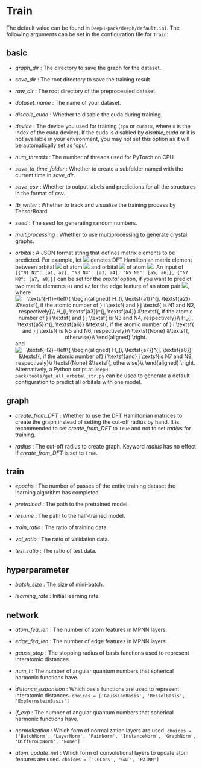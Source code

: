 # Train

The default value can be found in `DeepH-pack/deeph/default.ini`. The following arguments can be set in the configuration file for `Train`:

## basic

- *graph_dir* : The directory to save the graph for the dataset.

+ *save_dir* : The root directory to save the training result.

- *raw_dir* : The root directory of the preprocessed dataset.

+ *dataset_name* : The name of your dataset.

- *disable_cuda* : Whether to disable the cuda during training.

+ *device* : The device you used for training (`cpu` or `cuda:x`, where `x` is the index of the cuda device). If the cuda is disabled by *disable_cuda* or it is not available in your environment, you may not set this option as it will be automatically set as 'cpu'.

- *num_threads* : The number of threads used for PyTorch on CPU.

+ *save_to_time_folder* : Whether to create a subfolder named with the current time in *save_dir*.

- *save_csv* : Whether to output labels and predictions for all the structures in the format of csv.

+ *tb_writer* : Whether to track and visualize the training process by TensorBoard.

- *seed* : The seed for generating random numbers.

+ *multiprocessing* : Whether to use multiprocessing to generate crystal graphs.

- *orbital* : A JSON format string that defines matrix elements to be predicted. For example, let ![](https://latex.codecogs.com/svg.image?H_{i,&space;\alpha}^{j,&space;\beta}) denotes DFT Hamiltonian matrix element between orbital ![](https://latex.codecogs.com/svg.image?\alpha) of atom ![](https://latex.codecogs.com/svg.image?i) and orbital ![](https://latex.codecogs.com/svg.image?\beta) of atom ![](https://latex.codecogs.com/svg.image?j). An input of `[{"N1 N2": [a1, a2], "N3 N4": [a3, a4], "N5 N6": [a5, a6]}, {"N7 N8": [a7, a8]}]` can be set for the *orbital* option, if you want to predict two matrix elements `H1` and `H2` for the edge feature of an atom pair ![](https://latex.codecogs.com/svg.image?ij), where <div align=center><img
 src="https://latex.codecogs.com/svg.image?\textsf{H1}=\left\{\begin{aligned}H_{i,&space;\textsf{a1}}^{j,&space;\textsf{a2}}&space;&\textsf{,&space;if&space;the&space;atomic&space;number&space;of&space;}&space;i&space;\textsf{&space;and&space;}&space;j&space;\textsf{&space;is&space;N1&space;and&space;N2,&space;respectively}\\H_{i,&space;\textsf{a3}}^{j,&space;\textsf{a4}}&space;&\textsf{,&space;if&space;the&space;atomic&space;number&space;of&space;}&space;i&space;\textsf{&space;and&space;}&space;j&space;\textsf{&space;is&space;N3&space;and&space;N4,&space;respectively}\\H_{i,&space;\textsf{a5}}^{j,&space;\textsf{a6}}&space;&\textsf{,&space;if&space;the&space;atomic&space;number&space;of&space;}&space;i&space;\textsf{&space;and&space;}&space;j&space;\textsf{&space;is&space;N5&space;and&space;N6,&space;respectively}\\\textsf{None}&space;&\textsf{,&space;otherwise}\\\end{aligned}\right."
 class="aligncenter"
 title="
 \textsf{H1}=\left\{
 \begin{aligned}
 H_{i, \textsf{a1}}^{j, \textsf{a2}} &\textsf{, if the atomic number of } i \textsf{ and } j \textsf{ is N1 and N2, respectively}\\
 H_{i, \textsf{a3}}^{j, \textsf{a4}} &\textsf{, if the atomic number of } i \textsf{ and } j \textsf{ is N3 and N4, respectively}\\
 H_{i, \textsf{a5}}^{j, \textsf{a6}} &\textsf{, if the atomic number of } i \textsf{ and } j \textsf{ is N5 and N6, respectively}\\
 \textsf{None} &\textsf{, otherwise}\\
 \end{aligned}
 \right.
 "
/></div> and <div align=center><img
 src="https://latex.codecogs.com/svg.image?\textsf{H2}=\left\{\begin{aligned}H_{i,&space;\textsf{a7}}^{j,&space;\textsf{a8}}&space;&\textsf{,&space;if&space;the&space;atomic&space;number&space;of&space;}&space;i&space;\textsf{&space;and&space;}&space;j&space;\textsf{&space;is&space;N7&space;and&space;N8,&space;respectively}\\\textsf{None}&space;&\textsf{,&space;otherwise}\\\end{aligned}\right."
 title="
 \textsf{H2}=\left\{
 \begin{aligned}
 H_{i, \textsf{a7}}^{j, \textsf{a8}} &\textsf{, if the atomic number of} i \textsf{and} j \textsf{is N7 and N8, respectively}\\
 \textsf{None} &\textsf{, otherwise}\\
 \end{aligned}
 \right.
 "
/></div> Alternatively, a Python script at `DeepH-pack/tools/get_all_orbital_str.py` can be used to generate a default configuration to predict all orbitals with one model.

## graph

- *create_from_DFT* : Whether to use the DFT Hamiltonian matrices to create the graph instead of setting the cut-off radius by hand. It is recommended to set *create_from_DFT* to `True` and not to set *radius* for training.

+ *radius* : The cut-off radius to create graph. Keyword *radius* has no effect if *create_from_DFT* is set to `True`.

## train

- *epochs* : The number of passes of the entire training dataset the  learning algorithm has completed.

+ *pretrained* : The path to the pretrained model.

- *resume* : The path to the half-trained model.

+ *train_ratio* : The ratio of training data.

- *val_ratio* : The ratio of validation data.

+ *test_ratio* : The ratio of test data.

## hyperparameter

- *batch_size* : The size of mini-batch.

+ *learning_rate* : Initial learning rate.

## network

- *atom_fea_len* : The number of atom features in MPNN layers.

+ *edge_fea_len* : The number of edge features in MPNN layers.

- *gauss_stop* : The stopping radius of basis functions used to represent interatomic distances.

+ *num_l* : The number of angular quantum numbers that spherical harmonic functions have.

- *distance_expansion* : Which basis functions are used to represent interatomic distances. `choices = ['GaussianBasis', 'BesselBasis', 'ExpBernsteinBasis']`

+ *if_exp* : The number of angular quantum numbers that spherical harmonic functions have.

- *normalization* : Which form of normalization layers are used. `choices = ['BatchNorm', 'LayerNorm', 'PairNorm', 'InstanceNorm', 'GraphNorm', 'DiffGroupNorm', 'None']`

+ *atom_update_net* : Which form of convolutional layers to update atom features are used. `choices = ['CGConv', 'GAT', 'PAINN']`

